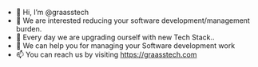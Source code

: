 - 👋 Hi, I’m @graasstech
- 👀 We are interested reducing your software development/management burden.
- 🌱 Every day we are upgrading ourself with new Tech Stack..
- 💞️ We can help you for managing your Software development work
- 📫 You can reach us by visiting https://graasstech.com

<!---
graasstech/graasstech is a ✨ special ✨ repository because its `README.md` (this file) appears on your GitHub profile.
You can click the Preview link to take a look at your changes.
--->
